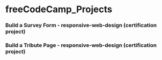# freeCodeCamp_Projects
 ### Build a Survey Form - responsive-web-design (certification project)
 ### Build a Tribute Page - responsive-web-design (certification project)

